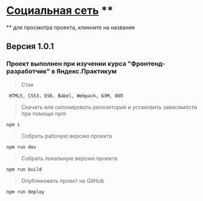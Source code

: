 # [Социальная сеть](https://tttatttu.github.io/social_network) **
** для просмотра проекта, кликните на название

## Версия 1.0.1

### Проект выполнен при изучении курса "Фронтенд-разработчик" в Яндекс.Практикум

> Стэк

```
 HTML5, CSS3, ES6, Babel, Webpack, БЭМ, ООП
```

> Скачать или склонировать репозиторий и установить зависимости при помощи npm 

```
npm i
```

> Собрать рабочую версию проекта

```
npm run dev
```

> Собрать локальную версию проекта

```
npm run build
```

> Опубликовать проект на GitHub

```
npm run deploy
```
